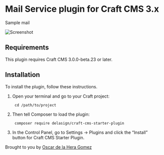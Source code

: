 # Mail Service plugin for Craft CMS 3.x

Sample mail

![Screenshot](resources/img/plugin-logo.png)

## Requirements

This plugin requires Craft CMS 3.0.0-beta.23 or later.

## Installation

To install the plugin, follow these instructions.

1. Open your terminal and go to your Craft project:

        cd /path/to/project

2. Then tell Composer to load the plugin:

        composer require delasign/craft-cms-starter-plugin

3. In the Control Panel, go to Settings → Plugins and click the “Install” button for Craft CMS Starter Plugin.

Brought to you by [Oscar de la Hera Gomez](https://www.delasign.com)
